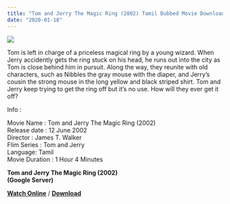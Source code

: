 ```yaml
---
title: "Tom and Jerry The Magic Ring (2002) Tamil Dubbed Movie Download"
date: "2020-01-18"
---
```


[![](https://1.bp.blogspot.com/-jglw71gN-5c/XiMPGF7DKZI/AAAAAAAAARw/hC5O4o96i6g0CP50IUOLNBEHvqhjDQpGgCLcBGAsYHQ/s320/images{f216006c657ec1a5ed06024de5f69d9b163acc7023fc8ad1765907c25dd17e7b}2B{f216006c657ec1a5ed06024de5f69d9b163acc7023fc8ad1765907c25dd17e7b}252829{f216006c657ec1a5ed06024de5f69d9b163acc7023fc8ad1765907c25dd17e7b}2529.jpeg)](https://1.bp.blogspot.com/-jglw71gN-5c/XiMPGF7DKZI/AAAAAAAAARw/hC5O4o96i6g0CP50IUOLNBEHvqhjDQpGgCLcBGAsYHQ/s1600/images{f216006c657ec1a5ed06024de5f69d9b163acc7023fc8ad1765907c25dd17e7b}2B{f216006c657ec1a5ed06024de5f69d9b163acc7023fc8ad1765907c25dd17e7b}252829{f216006c657ec1a5ed06024de5f69d9b163acc7023fc8ad1765907c25dd17e7b}2529.jpeg)

Tom is left in charge of a priceless magical ring by a young wizard. When Jerry accidently gets the ring stuck on his head, he runs out into the city as Tom is close behind him in pursuit. Along the way, they reunite with old characters, such as Nibbles the gray mouse with the diaper, and Jerry’s cousin the strong mouse in the long yellow and black striped shirt. Tom and Jerry keep trying to get the ring off but it’s no use. How will they ever get it off?

Info :

Movie Name : Tom and Jerry The Magic Ring (2002)  
Release date : 12 June 2002  
Director : James T. Walker  
Flim Series : Tom and Jerry  
Language: Tamil  
Movie Duration : 1 Hour 4 Minutes

**Tom and Jerry The Magic Ring (2002)**  
 **(Google Server)**

 **[Watch Online](https://gplinks.in/Rpb46)** / **[Download](https://gplinks.in/Rpb46)**
